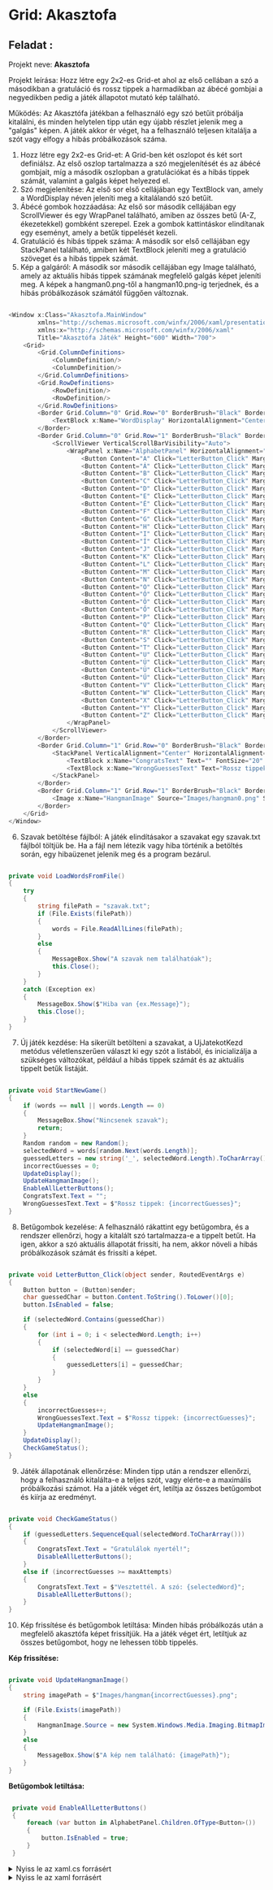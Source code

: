 #  Grid: Akasztofa

## Feladat : 
Projekt neve: **Akasztofa**

Projekt leírása: Hozz létre egy 2x2-es Grid-et ahol az első cellában a szó a másodikban a gratuláció és rossz tippek a harmadikban az ábécé gombjai a negyedikben pedig a játék állapotot mutató kép található.

Működés: Az Akasztófa játékban a felhasználó egy szó betűit próbálja kitalálni, és minden helytelen tipp után egy újabb részlet jelenik meg a "galgás" képen. A játék akkor ér véget, ha a felhasználó teljesen kitalálja a szót vagy elfogy a hibás próbálkozások száma.

1. Hozz létre egy 2x2-es Grid-et: A Grid-ben két oszlopot és két sort definiálsz. Az első oszlop tartalmazza a szó megjelenítését és az ábécé gombjait, míg a második oszlopban a gratulációkat és a hibás tippek számát, valamint a galgás képet helyezed el.
2. Szó megjelenítése: Az első sor első cellájában egy TextBlock van, amely a WordDisplay néven jeleníti meg a kitalálandó szó betűit.
3. Ábécé gombok hozzáadása: Az első sor második cellájában egy ScrollViewer és egy WrapPanel található, amiben az összes betű (A-Z, ékezetekkel) gombként szerepel. Ezek a gombok kattintáskor elindítanak egy eseményt, amely a betűk tippelését kezeli.
4. Gratuláció és hibás tippek száma: A második sor első cellájában egy StackPanel található, amiben két TextBlock jeleníti meg a gratuláció szöveget és a hibás tippek számát.
5. Kép a galgáról: A második sor második cellájában egy Image található, amely az aktuális hibás tippek számának megfelelő galgás képet jeleníti meg. A képek a hangman0.png-től a hangman10.png-ig terjednek, és a hibás próbálkozások számától függően változnak.

```c#

<Window x:Class="Akasztofa.MainWindow"
        xmlns="http://schemas.microsoft.com/winfx/2006/xaml/presentation"
        xmlns:x="http://schemas.microsoft.com/winfx/2006/xaml"
        Title="Akasztófa Játék" Height="600" Width="700">
    <Grid>
        <Grid.ColumnDefinitions>
            <ColumnDefinition/>
            <ColumnDefinition/>
        </Grid.ColumnDefinitions>
        <Grid.RowDefinitions>
            <RowDefinition/>
            <RowDefinition/>
        </Grid.RowDefinitions>
        <Border Grid.Column="0" Grid.Row="0" BorderBrush="Black" BorderThickness="1" Margin="10">
            <TextBlock x:Name="WordDisplay" HorizontalAlignment="Center" VerticalAlignment="Center" FontSize="24"/>
        </Border>
        <Border Grid.Column="0" Grid.Row="1" BorderBrush="Black" BorderThickness="1" Margin="10">
            <ScrollViewer VerticalScrollBarVisibility="Auto">
                <WrapPanel x:Name="AlphabetPanel" HorizontalAlignment="Center" VerticalAlignment="Center" Margin="10">
                    <Button Content="A" Click="LetterButton_Click" Margin="2" Width="30"/>
                    <Button Content="Á" Click="LetterButton_Click" Margin="2" Width="30"/>
                    <Button Content="B" Click="LetterButton_Click" Margin="2" Width="30"/>
                    <Button Content="C" Click="LetterButton_Click" Margin="2" Width="30"/>
                    <Button Content="D" Click="LetterButton_Click" Margin="2" Width="30"/>
                    <Button Content="E" Click="LetterButton_Click" Margin="2" Width="30"/>
                    <Button Content="É" Click="LetterButton_Click" Margin="2" Width="30"/>
                    <Button Content="F" Click="LetterButton_Click" Margin="2" Width="30"/>
                    <Button Content="G" Click="LetterButton_Click" Margin="2" Width="30"/>
                    <Button Content="H" Click="LetterButton_Click" Margin="2" Width="30"/>
                    <Button Content="I" Click="LetterButton_Click" Margin="2" Width="30"/>
                    <Button Content="Í" Click="LetterButton_Click" Margin="2" Width="30"/>
                    <Button Content="J" Click="LetterButton_Click" Margin="2" Width="30"/>
                    <Button Content="K" Click="LetterButton_Click" Margin="2" Width="30"/>
                    <Button Content="L" Click="LetterButton_Click" Margin="2" Width="30"/>
                    <Button Content="M" Click="LetterButton_Click" Margin="2" Width="30"/>
                    <Button Content="N" Click="LetterButton_Click" Margin="2" Width="30"/>
                    <Button Content="O" Click="LetterButton_Click" Margin="2" Width="30"/>
                    <Button Content="Ó" Click="LetterButton_Click" Margin="2" Width="30"/>
                    <Button Content="Ö" Click="LetterButton_Click" Margin="2" Width="30"/>
                    <Button Content="Ő" Click="LetterButton_Click" Margin="2" Width="30"/>
                    <Button Content="P" Click="LetterButton_Click" Margin="2" Width="30"/>
                    <Button Content="Q" Click="LetterButton_Click" Margin="2" Width="30"/>
                    <Button Content="R" Click="LetterButton_Click" Margin="2" Width="30"/>
                    <Button Content="S" Click="LetterButton_Click" Margin="2" Width="30"/>
                    <Button Content="T" Click="LetterButton_Click" Margin="2" Width="30"/>
                    <Button Content="U" Click="LetterButton_Click" Margin="2" Width="30"/>
                    <Button Content="Ú" Click="LetterButton_Click" Margin="2" Width="30"/>
                    <Button Content="Ü" Click="LetterButton_Click" Margin="2" Width="30"/>
                    <Button Content="Ű" Click="LetterButton_Click" Margin="2" Width="30"/>
                    <Button Content="V" Click="LetterButton_Click" Margin="2" Width="30"/>
                    <Button Content="W" Click="LetterButton_Click" Margin="2" Width="30"/>
                    <Button Content="X" Click="LetterButton_Click" Margin="2" Width="30"/>
                    <Button Content="Y" Click="LetterButton_Click" Margin="2" Width="30"/>
                    <Button Content="Z" Click="LetterButton_Click" Margin="2" Width="30"/>
                </WrapPanel>
            </ScrollViewer>
        </Border>
        <Border Grid.Column="1" Grid.Row="0" BorderBrush="Black" BorderThickness="1" Margin="10">
            <StackPanel VerticalAlignment="Center" HorizontalAlignment="Center">
                <TextBlock x:Name="CongratsText" Text="" FontSize="20" TextAlignment="Center" Margin="10"/>
                <TextBlock x:Name="WrongGuessesText" Text="Rossz tippek: 0" FontSize="16" TextAlignment="Center" Margin="10"/>
            </StackPanel>
        </Border>
        <Border Grid.Column="1" Grid.Row="1" BorderBrush="Black" BorderThickness="1" Margin="10">
            <Image x:Name="HangmanImage" Source="Images/hangman0.png" Stretch="Uniform" Margin="10"/>
        </Border>
    </Grid>
</Window>

```
6. Szavak betöltése fájlból: A játék elindításakor a szavakat egy szavak.txt fájlból töltjük be. Ha a fájl nem létezik vagy hiba történik a betöltés során, egy hibaüzenet jelenik meg és a program bezárul.

```c#

private void LoadWordsFromFile()
{
    try
    {
        string filePath = "szavak.txt";
        if (File.Exists(filePath))
        {
            words = File.ReadAllLines(filePath);
        }
        else
        {
            MessageBox.Show("A szavak nem találhatóak");
            this.Close();
        }
    }
    catch (Exception ex)
    {
        MessageBox.Show($"Hiba van {ex.Message}");
        this.Close();
    }
}

```

7. Új játék kezdése: Ha sikerült betölteni a szavakat, a UjJatekotKezd metódus véletlenszerűen választ ki egy szót a listából, és inicializálja a szükséges változókat, például a hibás tippek számát és az aktuális tippelt betűk listáját.

```c#

private void StartNewGame()
{
    if (words == null || words.Length == 0)
    {
        MessageBox.Show("Nincsenek szavak");
        return;
    }
    Random random = new Random();
    selectedWord = words[random.Next(words.Length)];
    guessedLetters = new string('_', selectedWord.Length).ToCharArray();
    incorrectGuesses = 0;
    UpdateDisplay();
    UpdateHangmanImage();
    EnableAllLetterButtons();
    CongratsText.Text = "";
    WrongGuessesText.Text = $"Rossz tippek: {incorrectGuesses}";
}

```

8. Betűgombok kezelése: A felhasználó rákattint egy betűgombra, és a rendszer ellenőrzi, hogy a kitalált szó tartalmazza-e a tippelt betűt. Ha igen, akkor a szó aktuális állapotát frissíti, ha nem, akkor növeli a hibás próbálkozások számát és frissíti a képet.

```c#

private void LetterButton_Click(object sender, RoutedEventArgs e)
{
    Button button = (Button)sender;
    char guessedChar = button.Content.ToString().ToLower()[0];
    button.IsEnabled = false;

    if (selectedWord.Contains(guessedChar))
    {
        for (int i = 0; i < selectedWord.Length; i++)
        {
            if (selectedWord[i] == guessedChar)
            {
                guessedLetters[i] = guessedChar;
            }
        }
    }
    else
    {
        incorrectGuesses++;
        WrongGuessesText.Text = $"Rossz tippek: {incorrectGuesses}";
        UpdateHangmanImage();
    }
    UpdateDisplay();
    CheckGameStatus();
}

```

9. Játék állapotának ellenőrzése: Minden tipp után a rendszer ellenőrzi, hogy a felhasználó kitalálta-e a teljes szót, vagy elérte-e a maximális próbálkozási számot. Ha a játék véget ért, letiltja az összes betűgombot és kiírja az eredményt.

```c#

private void CheckGameStatus()
{
    if (guessedLetters.SequenceEqual(selectedWord.ToCharArray()))
    {
        CongratsText.Text = "Gratulálok nyertél!";
        DisableAllLetterButtons();
    }
    else if (incorrectGuesses >= maxAttempts)
    {
        CongratsText.Text = $"Vesztettél. A szó: {selectedWord}";
        DisableAllLetterButtons();
    }
}

```

10. Kép frissítése és betűgombok letiltása: Minden hibás próbálkozás után a megfelelő akasztófa képet frissítjük. Ha a játék véget ért, letiltjuk az összes betűgombot, hogy ne lehessen több tippelés.

**Kép frissítése:**

```c#

private void UpdateHangmanImage()
{
    string imagePath = $"Images/hangman{incorrectGuesses}.png";

    if (File.Exists(imagePath))
    {
        HangmanImage.Source = new System.Windows.Media.Imaging.BitmapImage(new Uri(imagePath, UriKind.Relative));
    }
    else
    {
        MessageBox.Show($"A kép nem található: {imagePath}");
    }
}

```

**Betűgombok letiltása:**

```c#

 private void EnableAllLetterButtons()
 {
     foreach (var button in AlphabetPanel.Children.OfType<Button>())
     {
         button.IsEnabled = true;
     }
 }

```

<details>
<summary>Nyiss le az xaml.cs forrásért</summary>

```c#

using System;
using System.IO;
using System.Linq;
using System.Windows;
using System.Windows.Controls;

namespace Akasztofa
{
    public partial class MainWindow : Window
    {
        private string[] words;
        private string selectedWord;
        private char[] guessedLetters;
        private int incorrectGuesses;
        private const int maxAttempts = 11;

        public MainWindow()
        {
            InitializeComponent();
            LoadWordsFromFile();
            StartNewGame();
        }
        private void LoadWordsFromFile()
        {
            try
            {
                string filePath = "szavak.txt";
                if (File.Exists(filePath))
                {
                    words = File.ReadAllLines(filePath);
                }
                else
                {
                    MessageBox.Show("A szavak nem találhatóak");
                    this.Close();
                }
            }
            catch (Exception ex)
            {
                MessageBox.Show($"Hiba van {ex.Message}");
                this.Close();
            }
        }
        private void StartNewGame()
        {
            if (words == null || words.Length == 0)
            {
                MessageBox.Show("Nincsenek szavak");
                return;
            }
            Random random = new Random();
            selectedWord = words[random.Next(words.Length)];
            guessedLetters = new string('_', selectedWord.Length).ToCharArray();
            incorrectGuesses = 0;
            UpdateDisplay();
            UpdateHangmanImage();
            EnableAllLetterButtons();
            CongratsText.Text = "";
            WrongGuessesText.Text = $"Rossz tippek: {incorrectGuesses}";
        }
        private void UpdateDisplay()
        {
            WordDisplay.Text = string.Join(" ", guessedLetters);
        }
        private void UpdateHangmanImage()
        {
            string imagePath = $"Images/hangman{incorrectGuesses}.png";

            if (File.Exists(imagePath))
            {
                HangmanImage.Source = new System.Windows.Media.Imaging.BitmapImage(new Uri(imagePath, UriKind.Relative));
            }
            else
            {
                MessageBox.Show($"A kép nem található: {imagePath}");
            }
        }
        private void EnableAllLetterButtons()
        {
            foreach (var button in AlphabetPanel.Children.OfType<Button>())
            {
                button.IsEnabled = true;
            }
        }
        private void LetterButton_Click(object sender, RoutedEventArgs e)
        {
            Button button = (Button)sender;
            char guessedChar = button.Content.ToString().ToLower()[0];
            button.IsEnabled = false;

            if (selectedWord.Contains(guessedChar))
            {
                for (int i = 0; i < selectedWord.Length; i++)
                {
                    if (selectedWord[i] == guessedChar)
                    {
                        guessedLetters[i] = guessedChar;
                    }
                }
            }
            else
            {
                incorrectGuesses++;
                WrongGuessesText.Text = $"Rossz tippek: {incorrectGuesses}";
                UpdateHangmanImage();
            }
            UpdateDisplay();
            CheckGameStatus();
        }
        private void CheckGameStatus()
        {
            if (guessedLetters.SequenceEqual(selectedWord.ToCharArray()))
            {
                CongratsText.Text = "Gratulálok nyertél!";
                DisableAllLetterButtons();
            }
            else if (incorrectGuesses >= maxAttempts)
            {
                CongratsText.Text = $"Vesztettél. A szó: {selectedWord}";
                DisableAllLetterButtons();
            }
        }
        private void DisableAllLetterButtons()
        {
            foreach (var button in AlphabetPanel.Children.OfType<Button>())
            {
                button.IsEnabled = false;
            }
        }
    }
}

```
</details>

<details>
<summary>Nyiss le az xaml forrásért</summary>

```c#

<Window x:Class="Akasztofa.MainWindow"
        xmlns="http://schemas.microsoft.com/winfx/2006/xaml/presentation"
        xmlns:x="http://schemas.microsoft.com/winfx/2006/xaml"
        Title="Akasztófa Játék" Height="600" Width="700">
    <Grid>
        <Grid.ColumnDefinitions>
            <ColumnDefinition/>
            <ColumnDefinition/>
        </Grid.ColumnDefinitions>
        <Grid.RowDefinitions>
            <RowDefinition/>
            <RowDefinition/>
        </Grid.RowDefinitions>
        <Border Grid.Column="0" Grid.Row="0" BorderBrush="Black" BorderThickness="1" Margin="10">
            <TextBlock x:Name="WordDisplay" HorizontalAlignment="Center" VerticalAlignment="Center" FontSize="24"/>
        </Border>
        <Border Grid.Column="0" Grid.Row="1" BorderBrush="Black" BorderThickness="1" Margin="10">
            <ScrollViewer VerticalScrollBarVisibility="Auto">
                <WrapPanel x:Name="AlphabetPanel" HorizontalAlignment="Center" VerticalAlignment="Center" Margin="10">
                    <Button Content="A" Click="LetterButton_Click" Margin="2" Width="30"/>
                    <Button Content="Á" Click="LetterButton_Click" Margin="2" Width="30"/>
                    <Button Content="B" Click="LetterButton_Click" Margin="2" Width="30"/>
                    <Button Content="C" Click="LetterButton_Click" Margin="2" Width="30"/>
                    <Button Content="D" Click="LetterButton_Click" Margin="2" Width="30"/>
                    <Button Content="E" Click="LetterButton_Click" Margin="2" Width="30"/>
                    <Button Content="É" Click="LetterButton_Click" Margin="2" Width="30"/>
                    <Button Content="F" Click="LetterButton_Click" Margin="2" Width="30"/>
                    <Button Content="G" Click="LetterButton_Click" Margin="2" Width="30"/>
                    <Button Content="H" Click="LetterButton_Click" Margin="2" Width="30"/>
                    <Button Content="I" Click="LetterButton_Click" Margin="2" Width="30"/>
                    <Button Content="Í" Click="LetterButton_Click" Margin="2" Width="30"/>
                    <Button Content="J" Click="LetterButton_Click" Margin="2" Width="30"/>
                    <Button Content="K" Click="LetterButton_Click" Margin="2" Width="30"/>
                    <Button Content="L" Click="LetterButton_Click" Margin="2" Width="30"/>
                    <Button Content="M" Click="LetterButton_Click" Margin="2" Width="30"/>
                    <Button Content="N" Click="LetterButton_Click" Margin="2" Width="30"/>
                    <Button Content="O" Click="LetterButton_Click" Margin="2" Width="30"/>
                    <Button Content="Ó" Click="LetterButton_Click" Margin="2" Width="30"/>
                    <Button Content="Ö" Click="LetterButton_Click" Margin="2" Width="30"/>
                    <Button Content="Ő" Click="LetterButton_Click" Margin="2" Width="30"/>
                    <Button Content="P" Click="LetterButton_Click" Margin="2" Width="30"/>
                    <Button Content="Q" Click="LetterButton_Click" Margin="2" Width="30"/>
                    <Button Content="R" Click="LetterButton_Click" Margin="2" Width="30"/>
                    <Button Content="S" Click="LetterButton_Click" Margin="2" Width="30"/>
                    <Button Content="T" Click="LetterButton_Click" Margin="2" Width="30"/>
                    <Button Content="U" Click="LetterButton_Click" Margin="2" Width="30"/>
                    <Button Content="Ú" Click="LetterButton_Click" Margin="2" Width="30"/>
                    <Button Content="Ü" Click="LetterButton_Click" Margin="2" Width="30"/>
                    <Button Content="Ű" Click="LetterButton_Click" Margin="2" Width="30"/>
                    <Button Content="V" Click="LetterButton_Click" Margin="2" Width="30"/>
                    <Button Content="W" Click="LetterButton_Click" Margin="2" Width="30"/>
                    <Button Content="X" Click="LetterButton_Click" Margin="2" Width="30"/>
                    <Button Content="Y" Click="LetterButton_Click" Margin="2" Width="30"/>
                    <Button Content="Z" Click="LetterButton_Click" Margin="2" Width="30"/>
                </WrapPanel>
            </ScrollViewer>
        </Border>
        <Border Grid.Column="1" Grid.Row="0" BorderBrush="Black" BorderThickness="1" Margin="10">
            <StackPanel VerticalAlignment="Center" HorizontalAlignment="Center">
                <TextBlock x:Name="CongratsText" Text="" FontSize="20" TextAlignment="Center" Margin="10"/>
                <TextBlock x:Name="WrongGuessesText" Text="Rossz tippek: 0" FontSize="16" TextAlignment="Center" Margin="10"/>
            </StackPanel>
        </Border>
        <Border Grid.Column="1" Grid.Row="1" BorderBrush="Black" BorderThickness="1" Margin="10">
            <Image x:Name="HangmanImage" Source="Images/hangman0.png" Stretch="Uniform" Margin="10"/>
        </Border>
    </Grid>
</Window>

```
</details>
